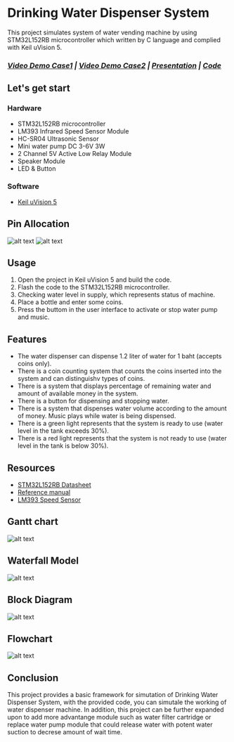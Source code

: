 # Drinking Water Dispenser System
This project simulates system of water vending machine by using STM32L152RB microcontroller which written by C language and complied with Keil uVision 5. 

### ***[Video Demo Case1](https://drive.google.com/file/d/1iu6bIr4y-yecUIYdDHN-dAcqR0RujI5v/view) | [Video Demo Case2](https://drive.google.com/file/d/1NFzwzWs4v0S7MbVlSmbyAGirEvFAqOMT/view)  |  [Presentation](https://docs.google.com/presentation/d/1CWizwTaAZ7ISeOlb7eEn23BdznnQlNRtSNP5hpScRiU/edit#slide=id.g2b753baf4a6_1_33)  |  [Code](https://github.com/annnoftx/2566-CPE311-Vinsmoke/blob/main/Project/src/main.c)***

## Let's get start
### Hardware
- STM32L152RB microcontroller
- LM393 Infrared Speed Sensor Module
- HC-SR04 Ultrasonic Sensor
- Mini water pump DC 3-6V 3W 
- 2 Channel 5V Active Low Relay Module
- Speaker Module
- LED & Button

### Software
- [Keil uVision 5](https://keil-vision.software.informer.com/5.0/ "Dowload Keil")

## Pin Allocation
![alt text](https://github.com/annnoftx/2566-CPE311-Vinsmoke/blob/main/pin_allocation.png)
![alt text](https://github.com/annnoftx/2566-CPE311-Vinsmoke/blob/main/pinallocation.png)

## Usage
1. Open the project in Keil uVision 5 and build the code.
2. Flash the code to the STM32L152RB microcontroller.
3. Checking water level in supply, which represents status of machine.
4. Place a bottle and enter some coins.
5. Press the buttom in the user interface to activate or stop water pump and music.

## Features
- The water dispenser can dispense 1.2 liter of water for 1 baht (accepts coins only).
- There is a coin counting system that counts the coins inserted into the system and can distinguishv types of coins.
- There is a system that displays percentage of remaining water and amount of available money in the system.
- There is a button for dispensing and stopping water.
- There is a system that dispenses water volume according to the amount of money.
Music plays while water is being dispensed.
- There is a green light represents that the system is ready to use (water level in the tank exceeds 30%).
- There is a red light represents that the system is not ready to use (water level in the tank is below 30%).

## Resources
- [STM32L152RB Datasheet](https://www.st.com/resource/en/datasheet/stm32l152rb.pdf)
- [Reference manual](https://www.st.com/resource/en/reference_manual/cd00240193-stm32l100xx-stm32l151xx-stm32l152xx-and-stm32l162xx-advanced-arm-based-32-bit-mcus-stmicroelectronics.pdf)
- [LM393 Speed Sensor](https://5.imimg.com/data5/VQ/DC/MY-1833510/lm393-motor-speed-measuring-sensor-module-for-arduino.pdf)

## Gantt chart
![alt text](https://github.com/annnoftx/2566-CPE311-Vinsmoke/blob/main/GanttChart.png)

## Waterfall Model
![alt text](https://github.com/annnoftx/2566-CPE311-Vinsmoke/blob/main/waterfall.png)

## Block Diagram
![alt text](https://github.com/annnoftx/2566-CPE311-Vinsmoke/blob/main/blockdiagram.png)


## Flowchart
![alt text](https://github.com/annnoftx/2566-CPE311-Vinsmoke/blob/main/Flowchart.png)

## Conclusion

This project provides a basic framework for simutation of Drinking Water Dispenser System, with the provided code, you can simutale the working of water dispenser machine. In addition, this project can be further expanded upon to add more advantange module such as water filter cartridge or replace water pump module that could release water with potent water suction to decrese amount of wait time.
